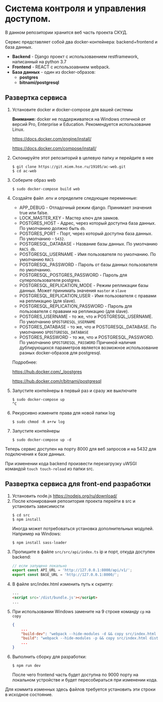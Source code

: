 # Система контроля и управления доступом.
В данном репозитории хранится веб часть проекта СКУД.

Сервис представляет собой два docker-контейнера: backend+frontend и база данных.

* **Backend** - Django проект с использоваением restframework, написанный на python 3.7
* **Frontend** - REACT с использоавнием webpack.
* **База данных** - один из docker-образов: 
    * **postgres**
    * **bitnami/postgresql**

## Развертка сервиса
1. Установите docker и docker-compose для вашей системы

    **Внимание:** docker не поддерживатеся на Windows отличной от версий Pro, 
    Enterprise и Education. Рекомендуется использование Linux. 
    
    https://docs.docker.com/engine/install/
    
    https://docs.docker.com/compose/install/

2. Склонируйте этот репозиторий в целевую папку и перейдите в нее
    ```shell script
    $ git clone https://git.miem.hse.ru/19105/ac-web.git
    $ cd ac-web
    ```
3. Соберите образ web
    ```shell script
    $ sudo docker-compose build web
    ``` 
4. Создайте файл .env и определите следующие переменные:
    * APP_DEBUG - Отладочный режим django. Принимает значения true или false.
    * LOCK_MASTER_KEY - Мастер ключ для замков.
    * POSTGRES_HOST - Адрес, через который доступна база данных. По умолчанию должно быть ```db```. 
    * POSTGRES_PORT - Порт, через который доступна база данных. По умолчанию - ```5432```.
    * POSTGRESQL_DATABASE - Название базы данных. По умолчанию ```RACS_db```.
    * POSTGRESQL_USERNAME - Имя пользователя по умолчанию. По умолчанию ```RACS```
    * POSTGRESQL_PASSWORD - Пароль от базы данных пользователя по умолчанию.
    * POSTGRESQL_POSTGRES_PASSWORD - Пароль для суперпользователя postgres.
    * POSTGRESQL_REPLICATION_MODE - Режим репликации базы данных. Может принимать значения 
    ```master``` и ```slave``` 
    * POSTGRESQL_REPLICATION_USER - Имя пользователя с правами на репликацию (для slave).
    * POSTGRESQL_REPLICATION_PASSWORD - Пароль для пользователя с правами на репликацию (для slave).
    * POSTGRES_USERNAME - то же, что и POSTGRESQL_USERNAME. По умолчанию ```$POSTGRESQL_USERNAME``` 
    * POSTGRES_DATABASE - то же, что и POSTGRESQL_DATABASE. По умолчанию ```$POSTGRESQL_DATABASE``` 
    * POSTGRES_PASSWORD - то же, что и POSTGRESQL_PASSWORD. По умолчанию ```$POSTGRESQL_PASSWORD```
    Причиной  наличия дублирующихся параметров является возможное использование разных docker-образов для postgresql.
    
    Подробнее:
    
    https://hub.docker.com/_/postgres
    
    https://hub.docker.com/r/bitnami/postgresql
5. Запустите контейнеры в первый раз и сразу же выключите
    ```shell script
    $ sudo docker-compose up
   ^C
    ```
6. Рекурсивно измените права для новой папки log
    ```shell script
    $ sudo chmod -R a+rw log
    ``` 
7. Запустите контейнеры
    ```shell script
    $ sudo docker-compose up -d
    ``` 

Теперь сервис доступен на порту 8000 для веб запросов и на 5432 для подключения к базе данных.

При изменении кода backend произвести перезагрузку uWSGI командой ```touch touch-reload``` из папки src.

## Развертка сервиса для front-end разработки
1. Установить node.js https://nodejs.org/ru/download/
2. После клонирования репозитория проекта перейти в src и установить зависимости
    ```shell script
    $ cd src
    $ npm install
    ```
    Иногда может потребоваться установка дополнительных модулей. Например на Windows:
    ```shell script
    $ npm install sass-loader
    ```
3. Пропишите в файле ```src/src/api/index.ts``` ip и порт, откуда доступен backend:
    ```typescript
    // если запущено локально
    export const API_URL = 'http://127.0.0.1:8000/api/v1/';
    export const BASE_URL = 'http://127.0.0.1:8000/';
    ```
4. В файле src/index.html изменить путь к скрипту:
    ```html
    ...
    <script src='/dist/bundle.js'></script>
    ...
    ```
5. При использовании Windows замените на 9 строке команду ```cp``` на ```copy```
    ```json
    {
        ...
        "build-dev": "webpack --hide-modules -d && copy src/index.html dist/index.html",
        "build": "webpack --hide-modules -p && copy src/index.html dist/index.html",
        ...
    }
    ```
6. Выполнить сборку для разработки:
    ```shell script
    $ npm run dev
    ```
    После чего frontend часть будет доступна по 9000
    порту на локальном устройстве и будет пересобираться при изменении кода.
   
Для коммита изменных здесь файлов требуется установить эти строки в исходное состояние.